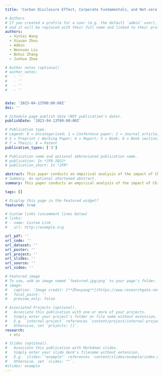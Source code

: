```yaml
---
title: 'Carbon Disclosure Effect, Corporate Fundamentals, and Net-zero Emission Target: Evidence from China'

# Authors
# If you created a profile for a user (e.g. the default `admin` user), write the username (folder name) here
# and it will be replaced with their full name and linked to their profile.
authors:
  - Xinlei Wang
  - Xiyuan Zhou
  - Admin
  - Wenxuan Liu
  - Bohui Zhang
  - Junhua Zhao

# Author notes (optional)
# author_notes:
#   - ''
#   - ''
#   - ''
#   - ''


date: '2023-04-13T00:00:00Z'
doi: ''

# Schedule page publish date (NOT publication's date).
publishDate: '2023-04-13T00:00:00Z'

# Publication type.
# Legend: 0 = Uncategorized; 1 = Conference paper; 2 = Journal article;
# 3 = Preprint / Working Paper; 4 = Report; 5 = Book; 6 = Book section;
# 7 = Thesis; 8 = Patent
publication_types: ['3']

# Publication name and optional abbreviated publication name.
# publication: In *JFR 2022*
# publication_short: In *JFR*

abstract: This paper conducts an empirical analysis of the impact of China’s national and regional Emissions Trading Scheme (ETS) on the ﬁnancial performance of listed companies. A comprehensive dataset is constructed, encompassing ﬁrm-level carbon allowance data and ﬁrm-level emission data from July 2021 to December 2022. Our ﬁndings indicate that, in the initial years of China’s ETS implementation, companies participating in the national ETS experienced a statistically signiﬁcant superior performance compared to non-participating ﬁrms due to excess free carbon emission allowances. Results also show that National ETS resulted in a statistically signiﬁcant reduction in emissions of regulated companies. Nevertheless, involvement in the regional ETS yielded no discernible e↵ect on the ﬁnancial and environmental performance of regulated entities. The outcomes reveal the existence of a substantial and statistically signiﬁcant ”over-allocation of carbon allowances,” predominantly attributable to increased non-operational income of regulated companies in China’s national ETS.
# Summary. An optional shortened abstract.
summary: This paper conducts an empirical analysis of the impact of China’s national and regional Emissions Trading Scheme (ETS) on the ﬁnancial performance of listed companies. (Working Paper)

tags: []

# Display this page in the Featured widget?
featured: true

# Custom links (uncomment lines below)
# links:
# - name: Custom Link
#   url: http://example.org

url_pdf: ''
url_code: ''
url_dataset: ''
url_poster: ''
url_project: ''
url_slides: ''
url_source: ''
url_video: ''

# Featured image
# To use, add an image named `featured.jpg/png` to your page's folder.
# image:
#   caption: 'Image credit: [**Zhouyang**](https://www.researchgate.net/profile/Zhou-Yang-18/research)'
#   focal_point: ''
#   preview_only: false

# Associated Projects (optional).
#   Associate this publication with one or more of your projects.
#   Simply enter your project's folder or file name without extension.
#   E.g. `internal-project` references `content/project/internal-project/index.md`.
#   Otherwise, set `projects: []`.
research:
  - ets

# Slides (optional).
#   Associate this publication with Markdown slides.
#   Simply enter your slide deck's filename without extension.
#   E.g. `slides: "example"` references `content/slides/example/index.md`.
#   Otherwise, set `slides: ""`.
#slides: example
---
```


